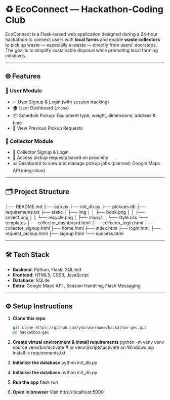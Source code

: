 # ♻️ EcoConnect — Hackathon-Coding Club

EcoConnect is a Flask-based web application designed during a 24-hour hackathon to connect users with **local farms** and enable **waste collectors** to pick up waste — especially e-waste — directly from users' doorsteps. The goal is to simplify sustainable disposal while promoting local farming initiatives.

---

## 🌐 Features

### 👤 User Module
- ✅ User Signup & Login (with session tracking)
- 🏠 User Dashboard (`/home`)
- 📦 Schedule Pickup: Equipment type, weight, dimensions, address & time
- 🧾 View Previous Pickup Requests

### 🚛 Collector Module
- 🔐 Collector Signup & Login
- 📍 Access pickup requests based on proximity
- 📊 Dashboard to view and manage pickup jobs (planned: Google Maps API integration)

---

## 🗂️ Project Structure

├── README.md
├── app.py
├── init_db.py
├── pickups.db
├── requirements.txt
├── static
│   ├── img
│   │   ├── book.png
│   │   ├── collect.png
│   │   └── recycle.png
│   ├── map.js
│   └── style.css
└── templates
    ├── collector_dashboard.html
    ├── collector_login.html
    ├── collector_signup.html
    ├── home.html
    ├── index.html
    ├── login.html
    ├── request_pickup.html
    ├── signup.html
    └── success.html

---

## 🛠️ Tech Stack

- **Backend**: Python, Flask, SQLite3
- **Frontend**: HTML5, CSS3, JavaScript
- **Database**: SQLite
- **Extra**: Google Maps API , Session Handling, Flash Messaging

---

## ⚙️ Setup Instructions

1. **Clone this repo**
   ```bash
   git clone https://github.com/yourusername/hackathon-gec.git
   cd hackathon-gec

2. **Create virtual environment & install requirements**
   python -m venv venv
   source venv/bin/activate  # or venv\Scripts\activate on Windows
   pip install -r requirements.txt

3. **Initialize the database**
   python init_db.py

4. **Initialize the database**
   python init_db.py

5. **Run the app**
   flask run

6. **Open in browser**
   Visit http://localhost:5000
   
 
